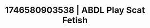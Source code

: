 ---
categories:
- Fantasy lover
- Spiritual kink
- AI-generated
- Subtle kink
- Romantasy erotica
- ASMR
- Cosplay
- Lover's breath
image: /assets/images/1746580903538.jpg
layout: post
seo:
  description: Featured content with high-quality ABDL Play, Scat Fetish. HD images
    available.
  keywords: ABDL Play, Scat Fetish
  og_image: /assets/images/1746580903538.jpg
  schema_type: VisualArtwork
tags:
- ABDL Play
- Scat Fetish
- '#1746580903538'
title: 1746580903538 | ABDL Play Scat Fetish
---
